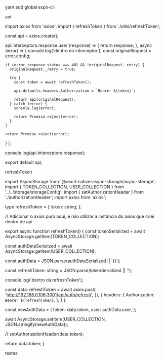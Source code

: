 yarn add global expo-cli

api

import axios from 'axios';
import { refreshToken } from './utils/refreshToken';

const api = axios.create();

api.interceptors.response.use(
(response) => {
return response;
},
async (error) => {
console.log('dentro do interceptor');
const originalRequest = error.config;

    if (error.response.status === 401 && !originalRequest._retry) {
      originalRequest._retry = true;

      try {
        const token = await refreshToken();

        api.defaults.headers.Authorization = `Bearer ${token}`;

        return api(originalRequest);
      } catch (error) {
        console.log(error);

        return Promise.reject(error);
      }
    }

    return Promise.reject(error);

}
);

console.log(api.interceptors.response);

export default api;

refreshToken

import AsyncStorage from '@react-native-async-storage/async-storage';
import { TOKEN_COLLECTION, USER_COLLECTION } from '../../storage/storageConfig';
import { setAuthorizationHeader } from './authorizationHeader';
import axios from 'axios';

type refreshToken = {
token: string;
};

// Adicionar o axios puro aqui, e não utilizar a instância do axios que criei dentro de api

export async function refreshToken() {
const tokenSerialized = await AsyncStorage.getItem(TOKEN_COLLECTION);

const authDataSerialized = await AsyncStorage.getItem(USER_COLLECTION);

const authData = JSON.parse(authDataSerialized || '{}');

const refreshToken: string = JSON.parse(tokenSerialized || '');

console.log('dentro da refreshToken');

const data: refreshToken = await axios.post(
'http://192.168.0.106:3001/api/auth/refresh',
{},
{
headers: {
Authorization: `Bearer ${refreshToken}`,
},
}
);

const newAuthData = {
token: data.token,
user: authData.user,
};

await AsyncStorage.setItem(USER_COLLECTION, JSON.stringify(newAuthData));

// setAuthorizationHeader(data.token);

return data.token;
}

testes
